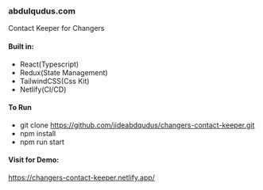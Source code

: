 ### abdulqudus.com

Contact Keeper for Changers

#### Built in:

- React(Typescript)
- Redux(State Management)
- TailwindCSS(Css Kit)
- Netlify(CI/CD)

#### To Run

- git clone https://github.com/jideabdqudus/changers-contact-keeper.git
- npm install
- npm run start

#### Visit for Demo:

<a href="https://changers-contact-keeper.netlify.app/">https://changers-contact-keeper.netlify.app/</a>
